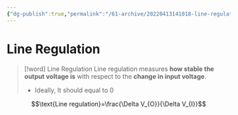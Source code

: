 ```yaml
---
{"dg-publish":true,"permalink":"/61-archive/20220413141018-line-regulation/","dgHomeLink":true,"dgPassFrontmatter":false}
---
```



# Line Regulation

> [!word] Line Regulation
> Line regulation measures **how stable the output voltage is** with respect to the **change in input voltage**.
>
> - Ideally, It should equal to 0

$$\text{Line regulation}=\frac{\Delta V_{O}}{\Delta V_{I}}$$
